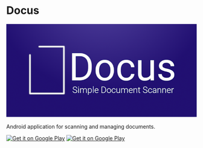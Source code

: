 # Docus
![Docus - Simple Document Scanner](doc/docus_banner.png)

Android application for scanning and managing documents.

<a href='https://play.google.com/store/apps/details?id=com.bretahajek.docus&pcampaignid=pcampaignidMKT-Other-global-all-co-prtnr-py-PartBadge-Mar2515-1'><img height="64px" alt='Get it on Google Play' src='https://play.google.com/intl/en_us/badges/static/images/badges/en_badge_web_generic.png'/></a>
<a href='https://apt.izzysoft.de/fdroid/index/apk/com.bretahajek.docus'><img height="64px" alt='Get it on Google Play' src='https://gitlab.com/IzzyOnDroid/repo/-/raw/master/assets/IzzyOnDroid.png'/></a>
